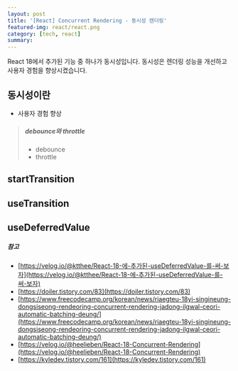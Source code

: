 ```yaml
---
layout: post
title: '[React] Concurrent Rendering - 동시성 렌더링'
featured-img: react/react.png
category: [tech, react]
summary:
---
```


React 18에서 추가된 기능 중 하나가 동시성입니다. 동시성은 렌더링 성능을 개선하고 사용자 경험을 향상시켰습니다.

## 동시성이란
- 사용자 경험 향상

> ##### debounce와 throttle
> - debounce
> - throttle

## startTransition

## useTransition

## useDeferredValue

##### 참고
- [https://velog.io/@ktthee/React-18-에-추가된-useDeferredValue-를-써-보자](https://velog.io/@ktthee/React-18-에-추가된-useDeferredValue-를-써-보자)
- [https://doiler.tistory.com/83](https://doiler.tistory.com/83)
- [https://www.freecodecamp.org/korean/news/riaegteu-18yi-singineung-dongsiseong-rendeoring-concurrent-rendering-jadong-ilgwal-ceori-automatic-batching-deung/](https://www.freecodecamp.org/korean/news/riaegteu-18yi-singineung-dongsiseong-rendeoring-concurrent-rendering-jadong-ilgwal-ceori-automatic-batching-deung/)
- [https://velog.io/@heelieben/React-18-Concurrent-Rendering](https://velog.io/@heelieben/React-18-Concurrent-Rendering)
- [https://kyledev.tistory.com/161](https://kyledev.tistory.com/161)

